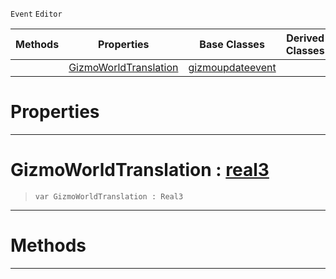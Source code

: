  `Event` `Editor`



|Methods|Properties|Base Classes|Derived Classes|
|---|---|---|---|
| |[ GizmoWorldTranslation](https://github.com/PlasmaEngine/PlasmaDocs/tree/master/docs/C%2B%2B/code_reference/class_reference/translategizmoupdateevent.markdown#gizmoworldtranslation-ze)|[gizmoupdateevent](https://github.com/PlasmaEngine/PlasmaDocs/tree/master/docs/C%2B%2B/code_reference/class_reference/gizmoupdateevent.markdown)| |


 #  Properties


---  
 #  GizmoWorldTranslation : [real3](https://github.com/PlasmaEngine/PlasmaDocs/tree/master/docs/C%2B%2B/code_reference/lightning_base_types/real3.markdown)

> 
> ``` lang=cpp, name=Lightning
> var GizmoWorldTranslation : Real3


---  
 #  Methods


---  
 

 
